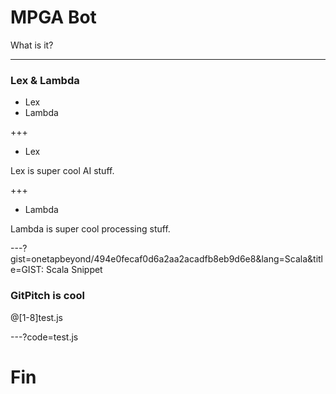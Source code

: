 # MPGA Bot

What is it?

---

### Lex & Lambda

- Lex
- Lambda

+++

- Lex

Lex is super cool AI stuff.

+++

- Lambda

Lambda is super cool processing stuff.

---?gist=onetapbeyond/494e0fecaf0d6a2aa2acadfb8eb9d6e8&lang=Scala&title=GIST: Scala Snippet

### GitPitch is cool

@[1-8]test.js

---?code=test.js

# Fin